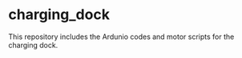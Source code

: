 # charging_dock
This repository includes the Ardunio codes and motor scripts for the charging dock.
